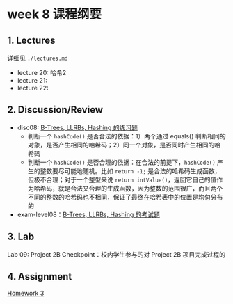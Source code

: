 # week 8 课程纲要

## 1. Lectures

详细见 `./lectures.md`

- lecture 20: 哈希2
- lecture 21: 
- lecture 22: 

## 2. Discussion/Review 

- disc08: [B-Trees, LLRBs, Hashing 的练习题](https://drive.google.com/file/d/1bsav6ui7bNOzgI_KfeOZ1a831KXbqzF8/view?usp=sharing)
    - 判断一个 `hashCode()` 是否合法的依据：1）两个通过 equals() 判断相同的对象，是否产生相同的哈希码；2）同一个对象，是否同时产生相同的哈希码
    - 判断一个 `hashCode()` 是否合理的依据：在合法的前提下，`hashCode()` 产生的整数要尽可能地随机。比如 `return -1;` 是合法的哈希码生成函数，但极不合理；对于一个整型来说 `return intValue()`，返回它自己的值作为哈希码，就是合法又合理的生成函数，因为整数的范围很广，而且两个不同的整数的哈希码也不相同，保证了最终在哈希表中的位置是均匀分布的
- exam-level08：[B-Trees, LLRBs, Hashing 的考试题](https://drive.google.com/file/d/1wFMeZYDfuTaeCCDPe7xRDIfZkjQdpOoi/view?usp=share_link)

## 3. Lab

Lab 09: Project 2B Checkpoint：校内学生参与的对 Project 2B 项目完成过程的

## 4. Assignment

[Homework 3](https://www.gradescope.com/courses/484660/assignments/2713206)
